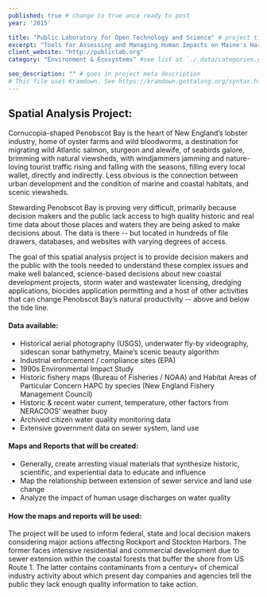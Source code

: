 ```yaml
---
published: true # change to true once ready to post
year: '2015'

title: "Public Laboratory for Open Technology and Science" # project title or client name
excerpt: "Tools for Assessing and Managing Human Impacts on Maine's Harbors" # shows on project list page
client_website: "http://publiclab.org"
category: "Environment & Ecosystems" #see list at `./_data/categories.yml`

seo_description: "" # goes in project meta description
# This file uses Kramdown. See https://kramdown.gettalong.org/syntax.html for syntax
---
```


## Spatial Analysis Project:
Cornucopia-shaped Penobscot Bay is the heart of New England’s lobster industry, home of oyster farms and wild bloodworms, a destination for migrating wild Atlantic salmon, sturgeon and alewife, of seabirds galore, brimming with natural viewsheds, with windjammers jamming and nature-loving tourist traffic rising and falling with the seasons, filling every local wallet, directly and indirectly. Less obvious is the connection between urban development and the condition of marine and coastal habitats, and scenic viewsheds.

Stewarding Penobscot Bay is proving very difficult, primarily because decision makers and the public lack access to high quality historic and real time data about those places and waters they are being asked to make decisions about. The data is there -- but located in hundreds of file drawers, databases, and websites with varying degrees of access.

The goal of this spatial analysis project is to provide decision makers and the public with the tools needed to understand these complex issues and make well balanced, science-based decisions about new coastal development projects, storm water and wastewater licensing, dredging applications, biocides application permitting and a host of other activities that can change Penobscot Bay’s natural productivity -- above and below the tide line.

#### Data available:
- Historical aerial photography (USGS), underwater fly-by videography, sidescan sonar bathymetry, Maine’s scenic beauty algorithm
- Industrial enforcement / compliance sites (EPA)
- 1990s Environmental Impact Study
- Historic fishery maps (Bureau of Fisheries / NOAA) and Habitat Areas of Particular Concern HAPC by species (New England Fishery Management Council)
- Historic & recent water current, temperature, other factors from NERACOOS’ weather buoy
- Archived citizen water quality monitoring data
- Extensive government data on sewer system, land use

#### Maps and Reports that will be created:
- Generally, create arresting visual materials that synthesize historic, scientific, and experiential data to educate and influence
- Map the relationship between extension of sewer service and land use change
- Analyze the impact of human usage discharges on water quality

#### How the maps and reports will be used:
The project will be used to inform federal, state and local decision makers considering major actions affecting Rockport and Stockton Harbors. The former faces intensive residential and commercial development due to sewer extension within the coastal forests that buffer the shore from US Route 1. The latter contains contaminants from a century+ of chemical industry activity about which present day companies and agencies tell the public they lack enough quality information to take action.
